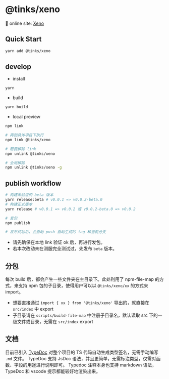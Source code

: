 # @tinks/xeno

📄 online site: [Xeno](https://tinkgu.github.io/xeno)

## Quick Start

```bash
yarn add @tinks/xeno
```

## develop

- install

```bash
yarn
```

- build

```bash
yarn build
```

- local preview

```bash
npm link

# 再到具体项目下执行
npm link @tinks/xeno

# 若要解除 link
npm unlink @tinks/xeno

# 全局解除
npm unlink @tinks/xeno -g
```

## publish workflow

```bash
# 构建未验证的 beta 版本
yarn release:beta # v0.0.1 => v0.0.2-beta.0
# 构建正式版本
yarn release # v0.0.1 => v0.0.2 或 v0.0.2-beta.0 => v0.0.2

# 发包
npm publish

# 发布成功后，会自动 push 自动生成的 tag 和当前分支
```

- 请先确保在本地 link 验证 ok 后，再进行发包。
- 若本次改动未在测服完全测试过，先发布 `beta` 版本。

## 分包

每次 build 后，都会产生一些文件夹在主目录下。此处利用了 npm-file-map 的方式，来支持 npm 包的子目录，使得用户可以以 `@tinks/xeno/xx` 的方式来 import。

- 想要直接通过 `import { xx } from '@tinks/xeno'` 导出的，就直接在 `src/index` 中 export
- 子目录请在 `scripts/build-file-map` 中注册子目录名，默认读取 src 下的一级文件或目录，无需在 `src/index` export

## 文档

目前已引入 [TypeDoc](https://typedoc.org/) 对整个项目的 TS 代码自动生成类型签名，无需手动编写 `.md` 文件。
TypeDoc 支持 JsDoc 语法，并且更简单，无需标注类型，仅需对函数、字段的用途进行说明即可。
Typedoc 注释本身也支持 markdown 语法，TypeDoc 和 vscode 提示都能较好地渲染出来。
